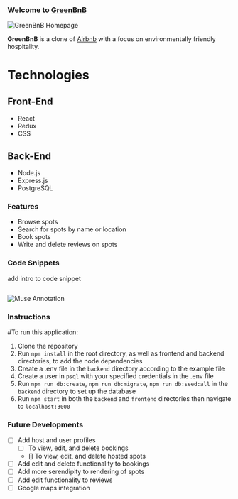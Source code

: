 ### Welcome to **[GreenBnB](https://green-bnb.herokuapp.com/welcome)**

![GreenBnB Homepage](./readme/welcome.gif)

**GreenBnB** is a clone of [Airbnb](https://airbnb.com/) with a focus on environmentally friendly hospitality.

# Technologies

## Front-End

- React
- Redux
- CSS

## Back-End

- Node.js
- Express.js
- PostgreSQL

### Features

- Browse spots
- Search for spots by name or location
- Book spots
- Write and delete reviews on spots

### Code Snippets

add intro to code snippet

```js

```
![Muse Annotation](/readme/annotation.gif)

### Instructions

#To run this application:

1. Clone the repository
2. Run `npm install` in the root directory, as well as frontend and backend directories, to add the node dependencies
3. Create a .env file in the `backend` directory according to the example file
4. Create a user in `psql` with your specified credentials in the .env file
5. Run `npm run db:create`, `npm run db:migrate`, `npm run db:seed:all` in the `backend` directory to set up the database
6. Run `npm start` in both the `backend` and `frontend` directories then navigate to `localhost:3000`


### Future Developments
- [ ] Add host and user profiles
  - [ ] To view, edit, and delete bookings
  - [] To view, edit, and delete hosted spots
- [ ] Add edit and delete functionality to bookings
- [ ] Add more serendipity to rendering of spots
- [ ] Add edit functionality to reviews
- [ ] Google maps integration
